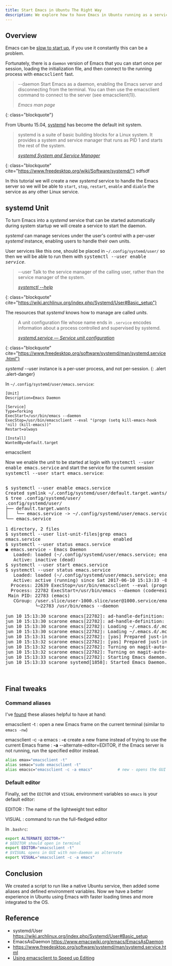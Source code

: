 ```yaml
---
title: Start Emacs in Ubuntu The Right Way
description: We explore how to have Emacs in Ubuntu running as a serviced unit and define some useful aliases and environment variables.
---
```


## Overview

Emacs can
be
[slow to start up](http://www.geekherocomic.com/2009/02/02/emacs-vs-vim/),
if you use it constantly this can be a problem.

Fortunately, there is a `daemon` version of Emacs that you can start
once per session, loading the initialization file, and then connect to
the running process with <kbd>emacsclient</kbd> fast.

>--daemon
>	 Start  Emacs  as  a daemon, enabling the Emacs server and disconnecting from the terminal.  You can then use
>	 the emacsclient command to connect to the server (see emacsclient(1)).
> 
> <footer class="blockquote-footer"> <cite>Emacs man page</cite></footer>
{: class="blockquote"}

From Ubuntu 15.04, [systemd] has become the default init system.

> systemd is a suite of basic building blocks for a Linux system. It
> provides a system and service manager that runs as PID 1 and starts
> the rest of the system.
> 
> <footer class="blockquote-footer"> <cite><a href="https://www.freedesktop.org/wiki/Software/systemd/">systemd System and Service Manager</a></cite></footer>
{: class="blockquote" cite="https://www.freedesktop.org/wiki/Software/systemd/"}
sdfsdf


In this tutorial we will create a new *systemd* service to handle the
Emacs server so we will be able to `start`, `stop`, `restart`,
`enable` and `diable` the service as any other Linux service.

[Systemd]: https://www.freedesktop.org/wiki/Software/systemd

## systemd Unit

To turn Emacs into a *systemd* service that can be started automatically
during system startup we will create a service to start the daemon.

*systemd* can manage services under the user's control with a
per-user *systemd* instance, enabling users to handle their own units.

User services like this one, should be placed in
`~/.config/systemd/user/` so then we will be able to run them with
<kbd>systemctl --user enable *service*</kbd>.

> --user
>    Talk to the service manager of the calling user, rather than the service manager of the system.
> 
> <footer class="blockquote-footer"> <cite><a href="https://wiki.archlinux.org/index.php/Systemd/User#Basic_setup">systemctl --help</a></cite></footer>
{: class="blockquote" cite="https://wiki.archlinux.org/index.php/Systemd/User#Basic_setup"}

The resources that *systemd* knows how to manage are called *units*.

> A unit configuration file whose name ends in `.service` encodes
> information about a process controlled and supervised by systemd.
> 
> <footer class="blockquote-footer"> <cite><a href="https://www.freedesktop.org/software/systemd/man/systemd.service.html">systemd.service — Service unit configuration</a></cite></footer>
{: class="blockquote" cite="https://www.freedesktop.org/software/systemd/man/systemd.service.html"}

*systemd* --user instance is a per-user process, and not per-session. 
{: .alert .alert-danger}

In `~/.config/systemd/user/emacs.service`:

~~~
[Unit]
Description=Emacs Daemon

[Service]
Type=forking
ExecStart=/usr/bin/emacs --daemon
ExecStop=/usr/bin/emacsclient --eval "(progn (setq kill-emacs-hook 'nil) (kill-emacs))"
Restart=always

[Install]
WantedBy=default.target
~~~

emacsclient 

Now we enable the *unit* to be started at login with <kbd>systemctl
--user enable emacs.service</kbd> and start the service for the
current session <kbd>systemctl --user start emacs.service</kbd>:

<pre class="shell">
<samp>
<span class="shell-prompt">$</span> <kbd>systemctl --user enable emacs.service</kbd>
Created symlink ~/.config/systemd/user/default.target.wants/emacs.service → ~/.config/systemd/user/emacs.service.
<span class="shell-prompt">$</span> <kbd>tree .config/systemd/user/</kbd>
.config/systemd/user/
├── default.target.wants
│   └── emacs.service -> ~/.config/systemd/user/emacs.service
└── emacs.service

1 directory, 2 files
<span class="shell-prompt">$</span> <kbd>systemctl --user list-unit-files|grep emacs</kbd>
emacs.service                           enabled
<span class="shell-prompt">$</span> <kbd>systemctl --user status emacs.service</kbd>
● emacs.service - Emacs Daemon
   Loaded: loaded (~/.config/systemd/user/emacs.service; enabled; vendor preset: enabled)
   Active: inactive (dead)
<span class="shell-prompt">$</span> <kbd>systemctl --user start emacs.service</kbd>
<span class="shell-prompt">$</span> <kbd>systemctl --user status emacs.service</kbd>
   Loaded: loaded (~/.config/systemd/user/emacs.service; enabled; vendor preset: enabled)
   Active: active (running) since Sat 2017-06-10 15:13:33 -03; 1min 23s ago
  Process: 22639 ExecStop=/usr/bin/emacsclient --eval (progn (setq kill-emacs-hook 'nil) (kill-emacs)) (code=exited, status=0/SUCCESS)
  Process: 22782 ExecStart=/usr/bin/emacs --daemon (code=exited, status=0/SUCCESS)
 Main PID: 22783 (emacs)
   CGroup: /user.slice/user-1000.slice/user@1000.service/emacs.service
           └─22783 /usr/bin/emacs --daemon

jun 10 15:13:30 scarone emacs[22782]: ad-handle-definition: ‘moccur-mode’ got redefined
jun 10 15:13:30 scarone emacs[22782]: ad-handle-definition: ‘moccur-grep-mode’ got redefined
jun 10 15:13:30 scarone emacs[22782]: Loading ~/.emacs.d/.mc-lists.el (source)...
jun 10 15:13:30 scarone emacs[22782]: Loading ~/.emacs.d/.mc-lists.el (source)...done
jun 10 15:13:31 scarone emacs[22782]: [yas] Prepared just-in-time loading of snippets successfully.
jun 10 15:13:32 scarone emacs[22782]: [yas] Prepared just-in-time loading of snippets successfully.
jun 10 15:13:32 scarone emacs[22782]: Turning on magit-auto-revert-mode...
jun 10 15:13:32 scarone emacs[22782]: Turning on magit-auto-revert-mode...done
jun 10 15:13:33 scarone emacs[22782]: Starting Emacs daemon.
jun 10 15:13:33 scarone systemd[1858]: Started Emacs Daemon.

</samp>
</pre>

## Final tweaks

### Command aliases

I've [found](https://www.emacswiki.org/emacs/EmacsAsDaemon) these
aliases helpful to have at hand:

emacsclient -t
: open a new Emacs frame on the current terminal (similar to `emacs -nw`)

emacsclient -c -a emacs
: **-c** create a new frame instead of trying to use the current Emacs frame
: **-a** --alternate-editor=EDITOR, if  the  Emacs  server  is not running, run the specified editor instead.

~~~ bash
alias emax="emacsclient -t"
alias semac="sudo emacsclient -t"
alias emacsc="emacsclient -c -a emacs"           # new - opens the GUI with alternate non-daemon
~~~

### Default editor

Finally, set the `EDITOR` and `VISUAL` environment variables so
`emacs` is your default editor:

EDITOR
: The name of the lightweight text editor

VISUAL
: command to run the full-fledged editor

In `.bashrc`:

~~~ bash
export ALTERNATE_EDITOR=""
# $EDITOR should open in terminal
export EDITOR="emacsclient -t"
# $VISUAL opens in GUI with non-daemon as alternate
export VISUAL="emacsclient -c -a emacs"
~~~

## Conclusion

We created a script to run like a native Ubuntu service, then added
some aliases and defined environment variables. Now we have a better
experience in Ubuntu using Emacs with faster loading times and more
integrated to the OS.

## Reference

- systemd/User <https://wiki.archlinux.org/index.php/Systemd/User#Basic_setup>
- EmacsAsDaemon <https://www.emacswiki.org/emacs/EmacsAsDaemon>
- <https://www.freedesktop.org/software/systemd/man/systemd.service.html>
- [Using emacsclient to Speed up Editing](https://taingram.org/2017/05/09/using-emacsclient-to-speed-up-editing/)
